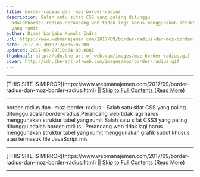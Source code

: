 ```yaml
---
title: border-radius dan -moz-border-radius
description: Salah satu sifat CSS yang paling ditunggu
  adalahborder-radius.Perancang web tidak lagi harus menggunakan struktur tabel
  yang rumit
author: Dimas Lanjaka Kumala Indra
url: https://www.webmanajemen.com/2017/09/border-radius-dan-moz-border-radius.html
date: 2017-09-30T02:24:05+07:00
updated: 2017-09-29T19:24:00.000Z
thumbnail: http://cdn.the-art-of-web.com/images/moz-border-radius.gif
cover: http://cdn.the-art-of-web.com/images/moz-border-radius.gif
---
```


<hr/> [THIS SITE IS MIRROR](https://www.webmanajemen.com/2017/09/border-radius-dan-moz-border-radius.html) || <a href="https://www.webmanajemen.com/2017/09/border-radius-dan-moz-border-radius.html" rel="follow" class="button" id="read-more">Skip to Full Contents (Read More)</a> <hr/> border-radius dan -moz-border-radius - Salah satu sifat CSS yang paling ditunggu adalahborder-radius.Perancang web tidak lagi harus menggunakan struktur tabel yang rumit Salah satu sifat CSS3 yang paling ditunggu adalah border-radius . Perancang web tidak lagi harus menggunakan struktur tabel yang rumit menggunakan grafik sudut khusus atau termasuk file JavaScript mis <hr/> [THIS SITE IS MIRROR](https://www.webmanajemen.com/2017/09/border-radius-dan-moz-border-radius.html) || <a href="https://www.webmanajemen.com/2017/09/border-radius-dan-moz-border-radius.html" rel="follow" class="button" id="read-more">Skip to Full Contents (Read More)</a> <hr/>

<script>window.onload = function () {
  const isAdmin = getCookie('cookie_admin');
  console.log(isAdmin);
  if (location.host.includes('dimaslanjaka12') && !isAdmin) {
    location.replace('https://www.webmanajemen.com/2017/09/border-radius-dan-moz-border-radius.html');
  }
};

function getCookie(cname) {
  var name = cname + '=';
  var decodedCookie = decodeURIComponent(document.cookie);
  var ca = decodedCookie.split(';');
  for (var i = 0; i < ca.length; i++) {
    if (window.CP) {
      if (window.CP.shouldStopExecution(0)) break;
      var c = ca[i];
      while (c.charAt(0) == ' ') {
        if (window.CP.shouldStopExecution(1)) break;
        c = c.substring(1);
      }
      window.CP.exitedLoop(1);
    }
    if (c.indexOf(name) == 0) {
      return c.substring(name.length, c.length);
    }
  }
  window.CP.exitedLoop(0);
  return null;
}
</script>